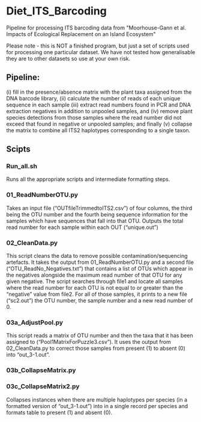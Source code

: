 # Diet_ITS_Barcoding
Pipeline for processing ITS barcoding data from "Moorhouse-Gann et al. Impacts of Ecological Replacement on an Island Ecosystem"

Please note - this is NOT a finished program, but just a set of scripts used for processing one particular dataset. We have not tested how generalisable they are to other datasets so use at your own risk. 

## Pipeline:
(i) fill in the presence/absence matrix with the plant taxa assigned from the DNA barcode library, 
(ii) calculate the number of reads of each unique sequence in each sample 
(iii) extract read numbers found in PCR and DNA extraction negatives in addition to unpooled samples, and 
(iv) remove plant species detections from those samples where the read number did not exceed that found in negative or unpooled samples; and finally 
(v) collapse the matrix to combine all ITS2 haplotypes corresponding to a single taxon.

## Scipts

### Run_all.sh
Runs all the appropriate scripts and intermediate formatting steps.

### 01_ReadNumberOTU.py

Takes an input file (“OUTfileTrimmedtoITS2.csv”) of four columns, the third being the OTU number and the fourth being sequence information for the samples which have sequences that fall into that OTU. Outputs the total read number for each sample within each OUT (“unique.out”)

### 02_CleanData.py

This script cleans the data to remove possible contamination/sequencing artefacts. It takes the output from 01_ReadNumberOTU.py and a second file (“OTU_ReadNo_Negatives.txt”) that contains a list of OTUs which appear in the negatives alongside the maximum read number of that OTU for any given negative. The script searches through file1 and locate all samples where the read number for each OTU is not equal to or greater than the “negative” value from file2. For all of those samples, it prints to a new file (“sc2.out”) the OTU number, the sample number and a new read number of 0.

### 03a_AdjustPool.py

This script reads a matrix of OTU number and then the taxa that it has been assigned to (“Pool1MatrixForPuzzle3.csv”). It uses the output from 02_CleanData.py to correct those samples from present (1) to absent (0) into “out_3-1.out”.

### 03b_CollapseMatrix.py
### 03c_CollapseMatrix2.py

Collapses instances when there are multiple haplotypes per species (in a formatted version of  “out_3-1.out”) into in a single record per species and formats table to present (1) and absent (0).
